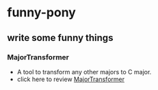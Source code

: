 # funny-pony

## write some funny things

### MajorTransformer
- A tool to transform any other majors to C major.
- click here to review [MajorTransformer](./trivialities/majorTransformer)
